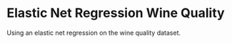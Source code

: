 # Elastic Net Regression Wine Quality
 Using an elastic net regression on the wine quality dataset.

